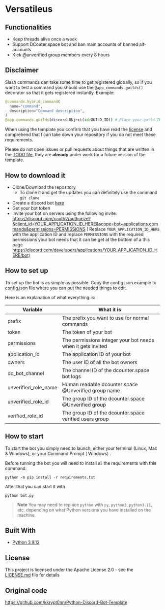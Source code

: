 # Versatileus

## Functionalities

- Keep threads alive once a week
- Support DCouter.space bot and ban main accounts of banned alt-accounts
- Kick @unverified group members every 8 hours

## Disclaimer

Slash commands can take some time to get registered globally, so if you want to test a command you should use
the `@app_commands.guilds()` decorator so that it gets registered instantly. Example:

```py
@commands.hybrid_command(
  name="command",
  description="Command description",
)
@app_commands.guilds(discord.Object(id=GUILD_ID)) # Place your guild ID here
```

When using the template you confirm that you have read the [license](LICENSE.md) and comprehend that I can take down
your repository if you do not meet these requirements.

Please do not open issues or pull requests about things that are written in the [TODO file](TODO.md), they are **already** under work for a future version of the template.

## How to download it

* Clone/Download the repository
    * To clone it and get the updates you can definitely use the command
      `git clone`
* Create a discord bot [here](https://discord.com/developers/applications)
* Get your bot token
* Invite your bot on servers using the following invite:
  https://discord.com/oauth2/authorize?&client_id=YOUR_APPLICATION_ID_HERE&scope=bot+applications.commands&permissions=PERMISSIONS (
  Replace `YOUR_APPLICATION_ID_HERE` with the application ID and replace `PERMISSIONS` with the required permissions
  your bot needs that it can be get at the bottom of a this
  page https://discord.com/developers/applications/YOUR_APPLICATION_ID_HERE/bot)

## How to set up

To set up the bot is as simple as possible. Copy the config.json.example to [config.json](config.json) file where you can put the needed things to edit.

Here is an explanation of what everything is:

| Variable                  | What it is                                                            |
| ------------------------- | ----------------------------------------------------------------------|
| prefix                    | The prefix you want to use for normal commands                        |
| token                     | The token of your bot                                                 |
| permissions               | The permissions integer your bot needs when it gets invited           |
| application_id            | The application ID of your bot                                        |
| owners                    | The user ID of all the bot owners                                     |
| dc_bot_channel            | The channel ID of the dcounter.space bot logs                         |
| unverified_role_name      | Human readable dcounter.space @Unverified group name                  |
| unverified_role_id        | The group ID of the dcounter.space @Unverified group                  |
| verified_role_id          | The group ID of the dcounter.space verified users group               |


## How to start

To start the bot you simply need to launch, either your terminal (Linux, Mac & Windows), or your Command Prompt (
Windows)
.

Before running the bot you will need to install all the requirements with this command:

```
python -m pip install -r requirements.txt
```

After that you can start it with

```
python bot.py
```

> **Note** You may need to replace `python` with `py`, `python3`, `python3.11`, etc. depending on what Python versions you have installed on the machine.

## Built With

* [Python 3.9.12](https://www.python.org/)

## License

This project is licensed under the Apache License 2.0 - see the [LICENSE.md](LICENSE.md) file for details

## Original code

https://github.com/kkrypt0nn/Python-Discord-Bot-Template